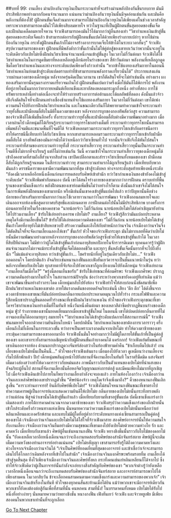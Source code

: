 ##บทที่ 99: งานเลี้ยง
ม่านป้องกันวายุเงินเป็นกระบวนท่าที่จะสร้างม่านพลังป้องกันขึ้นรอบกาย มันมีประสิทธิภาพอย่างมากกับคนจำนวนมาก
แน่นอนว่าม่านป้องกันวายุเงินนั้นมีจุดอ่อนเช่นกัน และมันคือพลังงานที่ต้องใช้!
ผู้ฝึกตนขั้นเจ็ดส่วนมากจะสามารถใช้ม่านป้องกันวายุเงินได้เพียงแค่ในช่วงเวลาสำคัญเพราะพวกเขาสามารถคงมันไว้ได้เพียงสิบลมหายใจ ทว่าในฐานะที่เป็นผู้ฝึกตนขั้นสุดยอดของขั้นเจ็ดและฝึกฝนเคล็ดลมหายใจหวน จ้าวเฟิงสามารถคงมันไว้ได้มากกว่าผู้อื่นสองเท่า
“วิชากำแพงเงินเข้าสู่ขั้นสุดยอดของระดับเจ็ดแล้ว ข้าสามารถต่อกรกับผู้ฝึกตนขั้นแปดได้ด้วยเพียงร่างกายเปล่าๆ หากใช้ม่านป้องกันวายุเงิน กระทั่งผู้ฝึกตนขั้นเก้าก็ไม่อาจสร้างอาการบาดเจ็บให้ข้าได้ในระยะเวลาสั้นๆ” จ้าวเฟิงสรุปความสามารถของเขา
ผู้ฝึกตนที่มีพลังต่ำกว่าขั้นเก้านั้นไม่ใช่คู่ต่อสู้ของเขายกเว้นว่าพวกนั้นจะอยู่ในระดับเดียวกับเป่ยโม่ยซึ่งฝึกฝนวิชาเซียนจำนวนหนึ่งจนเข้าสู่ขั้นสูง
ในเวลาไม่กี่วันต่อมา จ้าวเฟิงได้ใช้วิชากำแพงเงินในการดูดซึมยาที่หลงเหลืออยู่เล็กน้อยในร่างของเขา
สี่ห้าวันต่อมา
พลังงานที่เหลือถูกดูดซึมโดยวิชากำแพงเงินและห่างจากระดับแปดเพียงครึ่งก้าวเท่านั้น
“หากข้าใช้ผงทองเสริมกายาในตอนนี้ วิชากำแพงเงินย่อมเข้าสู่ระดับแปดตราบเท่าที่ข้าสามารถทนพลังกราดเกรี้ยวนั่นได้” ประกายแสงแล่นวาบผ่านดวงตาของเด็กหนุ่ม
หลังจากครุ่นคิดเป็นเวลานาน เขาก็ตัดสินใจที่จะไม่ทำเช่นนั้น
อย่างแรง ผงทองเสริมกายานั้นรุนแรงกราดเกรี้ยวจนเกินไป ผู้ฝึกตนขั้นแปดกว่าครึ่งเมื่อใช้มันก็ได้พิการไป พลังงานที่อยู่ภายในนั้นมากกว่ายากายเหมันต์เยือกแข็งและยาอัสดงหลอมกระดูกกึ่งหนึ่ง
อย่างที่สอง การใช้ทรัพยากรเหล่านี้อย่างต่อเนื่องจะทำให้ร่างกายสร้างอาการต่อต้านและได้ผลลัพธ์ที่ลดลง ดังนั้นแล้วจ้าวเฟิงจึงตัดสินใจที่จะฝึกตนอย่างเชื่องช้าแทนที่จะใช้ผงทองเสริมกายา
ในเวลาไม่กี่วันต่อมา เขาได้เพ่งความสนใจไปยังการฝึกฝนวิชากำแพงเงิน และในขณะเดียวกันก็ได้พยายามทำความเข้าใจกระบวนท่าวายุทั้งสี่และฝ่ามือลมลี้ลับในมิติในดวงตาของเขา
หลังจากการบุกของกองทัพสัตว์อสูร ความสามารถของจ้าวเฟิงก็ได้เพิ่มขึ้นอีกครั้ง ทั้งกระบวนท่าวายุทั้งสี่และฝ่ามือลมลี้ลับต่างมีความพัฒนาอย่างมาก
เมื่อเวลาผ่านไป เด็กหนุ่มก็ได้เรียนรู้กระบวนท่าวายุกรรโชกอย่างเต็มที่
กระบวนท่าวายุกรรโชกนั้นสามารถเพิ่มพลังโจมตีและขนาดพื้นที่โจมตีได้ จ้าวเฟิงหลอมรวมกระบวนท่าวายุกรรโชกเข้ากับดรรชนีดารา ทำให้ดรรชนีนี้เทียบเท่าได้กับวิชาเซียน
หากเขาสามารถหลอมรวมกระบวนท่าวายุกรรโชกเข้ากับฝ่ามือลมลี้ลับได้ บางทีพลังของมันอาจนับได้ว่าเหนือกว่าวิชาเซียนทั่วไป
จากนั้นจ้าวเฟิงจึงได้หันไปสนใจกระบวนท่าที่สามของกระบวนท่าวายุทั้งสี่ กระบวนท่าเสี้ยววายุ
กระบวนท่าเสี้ยววายุนั้นเป็นกระบวนท่าโจมตีซึ่งไม่ยากที่จะเรียนรู้ แต่ก็ไม่ง่ายเช่นกัน
วันนี้
ความเข้าใจในกระบวนท่าเสี้ยววายุของเด็กหนุ่มได้เข้าถึงคอขวดที่สามถึงสี่ส่วนจากสิบส่วน
เขาปิดเปลือกตาและสำรวจวิชาเซียนทั้งหมดของเขา
ฝ่ามือลมลี้ลับได้ถูกเรียนรู้จนหมด ในสี่กระบวนท่าวายุ สามกระบวนท่าแรกได้ถูกเรียนรู้แล้ว เมื่อเทียบกับพวกมันแล้ว ดรรชนีดาราของเขามีความพัฒนามากที่สุด เข้าสู้ระดับหก ห่างจากระดับสุดท้ายเพียงหนึ่งระดับ
“ยังคงมีเวลาเหลืออีกหนึ่งเดือนก่อนการทดสอบรับศิษย์เข้าสำนัก ทว่าวิชากำแพงเงินของข้ายังคงไม่เข้าสู่ระดับแปด” จ้าวเฟิงพึมพำกับตนเอง
บัดนี้ เขาได้สนใจร่างกายของเขามากกว่าการฝึกตน ตราบเท่าที่พื้นฐานของเขานั้นแข็งแกร่ง พลังฝึกตนของเขาย่อมเพิ่มขึ้นไม่ว่าอย่างไรก็ตาม ดังนั้นแล้วเขาจึงไม่ได้สนใจในการเพิ่มพลังฝึกตนของเขามากนัก หรือมิเช่นนั้นเขาคงเข้าสู่ขั้นแปดไปแล้ว ทว่าปัญหานั้นคือช่วงปลายของวิชาเสริมกายานั้นยากกว่าและใช้เวลายาวนานกว่าในการพัฒนา
จ้าวเฟิงถอนลมหายใจและเดินออกจากห้องเพื่อสูดอากาศบริสุทธิ์และผ่อนคลาย
การฝึกตนต่อไปนั้นไม่มีประสิทธิภาพ บางครั้งการผ่อนคลายก็ช่วยในเรื่องของคอขวด
“นายน้อยจ้าว ไม่กี่วันก่อน นายน้อยเป่ยโม่ยได้ส่งคำเชิญมายังท่านให้ไปร่วมงานเลี้ยง” ข้ารับใช้เอ่ยอย่างเคารพ
เป่ยโม่ย? งานเลี้ยง?
จ้าวเฟิงรู้สึกว่ามันแปลกประหลาด เหตุใดจึงมีงานเลี้ยงขึ้นได้?
ข้ารับใช้ได้เอ่ยตอบความคิดของเขา
“ไม่กี่วันก่อน นายน้อยเป่ยโม่ยได้เข้าสู่ขั้นเก้าโดยที่อายุยังไม่เข้าสิบหกขวบปี สร้างความตื่นตะลึงให้กับตำหนักกว่านจวิน เจ้าเมืองกว่านจวินจึงได้ตัดสินใจที่จะจัดงานเลี้ยงฉลองให้เขา”
ขั้นเก้า!
หัวใจของจ้าวเฟิงกระตุก มันไม่ยากเลยที่คิดว่าเป่ยโม่ยนั้นมีความพัฒนาอย่างมากหลังจากการบุกของกองทัพสัตว์อสูรซึ่งช่วยให้เขาเข้าสู่ขั้นเก้าได้
ในเวลายี่สิบปีทีผ่านมา ไม่มีข่าวว่าผู้ใดได้เข้าสู่ขั้นเก้าก่อนอายุสิบหกปีภายในจักรวรรดิเมฆา ทุกคนควรรู้ว่าผู้ฝึกตนจำนวนมากไม่อาจแม้กระทั่งเข้าสู่ขั้นเจ็ดได้ตลอดชีวิต และทุกๆ ขั้นหลังขั้นเจ็ดนั้นยากที่จะไปถึงยิ่งนัก
“ไม่แม้แต่จะอายุสิบหก ทว่าเข้าสู่ขั้นเก้า... โชคร้ายนักที่อยู่ในรุ่นเดียวกับเป่ยโม่ย...” จ้าวเฟิงถอดถอนใจ
โดยปกติแล้ว อัจฉริยะเช่นหนานกงฟั่นและเฟิงฮันเยว่ควรจะเป็นชั้นแนวหน้าในรุ่น ทว่าพลังจากที่พบกับเป่ยโม่ย ทุกสายตาที่จับจ้องไปยังพวกเขาก็ถูกเบี่ยงเบนไปยังเด็กหนุ่ม
จ้าวเฟิงเอ่ยถาม
“งานเลี้ยงเริ่มเมื่อใด?”
“พรุ่งนี้ตอนเย็นขอรับ” ข้ารับใช้เอ่ยขณะที่ค้อมศีรษะ
จ้าวเฟิงผงกศีรษะ ปรากฏความกดดันอย่างมากในหัวใจ ในสถานการณ์ปัจจุบัน ช่องว่างระหว่างพวกเขายังคงอยู่ทีเท่าเดิม แม้ว่าเขาจะพัฒนาขึ้นอย่างก้าวกระโดด
เด็กหนุ่มกลับไปยังห้อง
จ้าวเฟิงทำใจให้สงบก่อนนั่งขัดสมาธิเพื่อฝึกฝนวิชากำแพงเงินของเขาต่อ ภายใต้แรงกดดันของยอดอัจฉริยะเช่นนี้ เสียง ‘ตึก ตึก’ ได้ดังขึ้นจากดวงตาซ้ายของเขาขณะที่มันปล่อยปลดกลิ่นอายแปลกประหลาดหมุนวนไปทั่วร่าง กระแสไฟฟ้าและความรู้สึกหนึบชาปรากฏขึ้นตลอดทั่วร่างขณะที่เขาฝึกฝนวิชากำแพงเงิน หัวใจของจ้าวเฟิงกระตุกขณะที่เขาโคจรวิชากำแพงเงินอย่างเต็มที่ในทันที
หนึ่งวันหนึ่งคืนต่อมา
ของเหลวสีดำซีดปรากฏขึ้นบนร่างของเด็กหนุ่ม
ฟู่ว!
ร่างกายของเขานั้นยอดเยี่ยมมากเมื่อเขาเข้าสู่ขั้นใหม่ ในตอนนี้ เขาได้ปลดปล่อยกลิ่นอายที่ไม่อาจมองเห็นได้ออกมาทุกๆ ลมหายใจ
“วิชากำแพงเงินได้เข้าสู่ระดับแปดภายใต้สถานการณ์นี้” จ้าวเฟิงพ่นลมหายใจออกด้วยความยินดีบนใบหน้า
โดยปกตินั้น วิชากำแพงเงินของเขาต้องการเวลาราวๆ ครึ่งเดือนถึงไม่กี่เดือนในการทะลวงขั้น ทว่าอาจเป็นเพราะแรงกดดันจากเป่ยโม่ย ทำให้ดวงตาซ้ายของเขากระตุ้นความสามารถของเขาออกมาอีก
จ้าวเฟิงนั้นมั่นใจอย่างมากว่าไม่มีผู้ใดภายใต้ขั้นเก้าที่เป็นคู่ต่อสู้ของเขา และเขากระทั่งสามารถเผชิญหน้ากับผู้ฝึกตนขั้นเก้าบางคนได้
แคร่กกก!
จ้าวเฟิงแย้มยิ้มขณะที่เขาเดินออกจากห้อง ด้านนอกปรากฏดวงจันทร์ส่องสว่างในท้องฟ้ายามค่ำคืน
“ข้าเกือบลืมไปแล้ว! งานเลี้ยงของเป่ยโม่ยนั้นเป็นคืนนี้...” หัวใจของจ้าวเฟิงเต้นแรง
เมื่อมองไปยังเวลา ดูเหมือนว่างานเลี้ยงจะเริ่มไปสักพักแล้ว
ปึก!
เด็กหนุ่มพลันมุ่งหน้าไปยังสถานที่จัดงานเลี้ยงในทันที
ในราตรีมืดมิด แสงจันทร์เต็มดวงส่องสว่างทำให้ดวงดาราราวกับหม่นแสง ภาพนั้นราวกับเป็นตัวแทนของเป่ยโม่ยที่นำแสงของอัจฉริยะผู้อื่นไป สถานที่จัดงานเลี้ยงนั้นคือหอจิตวิญญาณแห่งการต่อสู้ และมีคนเพียงไม่มากที่ถูกเชิญไป เมื่อจ้าวเฟิงเดินเข้าไปภายในก็พบว่างานเลี้ยงกำลังจะจบลงแล้ว
ภายในห้องโถงกว้าง เจ้าเมืองกว่านจวินและเหล่าศิษย์ของเขาปรากฏตัวขึ้น
“ศิษย์น้องจ้าว เหตุใดเจ้าจึงเพิ่งมาถึง?” คิ้วของหนานกงฟั่นเลิกสูงขึ้น
“คารวะท่านอาจารย์! ยินดีกับศิษย์พี่เป่ยโม่ย!” จ้าวเฟิงไม่สนใจหนานกงฟั่นขณะที่เขาตรงไปทำความเคารพผู้เป็นอาจารย์และแสดงความยินดีให้เป่ยโม่ย
กลิ่นอายของเป่ยโม่ยนั้นกระทั่งทรงพลังกว่าแต่ก่อน พิสูจน์ว่าเขานั้นได้เข้าสู่ขั้นเก้าแล้ว เมื่อเทียบกับยามที่เขาอยู่ขั้นแปด บัดนี้เขาแข็งแกร่งกว่าเดิมสองเท่า
ภายใต้การคาดคำนวณจากดวงตาซ้ายของเขา จ้าวเฟิงสรุปว่าความแข็งแกร่งของอีกฝ่ายนั้นเข้าใกล้ระดับครึ่งก้าวหนทางแห่งเซียน นั่นหมายความว่าความแข็งแกร่งของเป่ยโม่ยนั้นเหนือกว่าเย่หลินเหลียนและองครักษ์สาม และแทบไม่มีผู้ใดที่อยู่ต่ำกว่าระดับหนทางแห่งเซียนสามารถเป็นคู่ต่อสู้ของเขาได้
เจ้าเมืองกว่านจวินและเป่ยโม่ยไม่ได้ใส่ใจที่จ้าวเฟิงมาสาย สองศิษย์อาจารย์นั้นให้ความสนใจกับงานเลี้ยง เจ้าเมืองกว่านจวินยิ้มอย่างมีความสุขขณะที่เขามองไปยังเป่ยโม่ยด้วยความห่วงใย รัก และคาดหวัง
เมื่อเทียบกับเขาแล้ว ศิษย์ผู้อื่นเช่นหนานกงฟั่น จ้าวเฟิง หยางชิงชั่นนั้นราวกับใบไม้ของดอกไม้นั้น
“ยังคงเหลือเวลาอีกหนึ่งเดือนจนกว่าจะถึงงานทดสอบรับศิษย์ของสำนักจันทร์สลาย ศิษย์ผู้นี้จะเติมเต็มความหวังของท่านอาจารย์อย่างแน่นอน” เป่ยโม่ยสัญญา เขาสามารถรับรู้ได้ถึงความคาดหวังและห่วงใยจากเจ้าเมืองกว่านจวินได้
“เจ้าเป็นศิษย์ที่ยอดเยี่ยมที่สุดของอาจารย์ และข้าเชื่อว่าเจ้าจะสามารถเดินไปได้ไกลกว่าเดิมหลังจากที่เข้าไปในสำนัก” เจ้าเมืองกว่านจวินผงกศีรษะพร้อมรอยยิ้ม
งานเลี้ยงได้เข้าสู่จุดสิ้นสุด ทิ้งไว้เพียงเจ้าเมืองกว่านจวินและศิษย์ทั้งหก กระทั่งคนเช่นเย่หลินเหลียนก็ได้จากไป ซึ่งทำให้จ้าวเฟิงคิดว่าผู้เป็นอาจารย์นั้นกำลังจะเอ่ยบางสิ่งสำคัญกับศิษย์ของเขา
“พวกเจ้าต่างรู้ว่ายังเหลือเวลาอีกหนึ่งเดือนจนกว่าจะถึงงานทดสอบรับศิษย์ของสำนักจันทร์สลาย และอาจารย์สามารถพาไปได้เพียงสามคน ในเวลาสิบวัน ข้าจะเลือกคนสามคนตามความแข็งแกร่งและความสามารถของพวกเจ้า” เจ้าเมืองกว่านจวินเข้าเรื่องในทันที
หัวใจของทุกคนสั่นสะท้านเมื่อได้ยิน แม้ว่าพวกเขาจะมีอาจารย์เดียวกัน พวกเขาก็ยังคงต้องต่อสู้กันเพื่อที่สามที่นั้น
คนหกคน สามที่นั่ง!
ในบรรดาคนทั้งหมด เป่ยโม่ยได้รับไปหนึ่งที่อย่างง่ายๆ นั่นหมายความว่าหยางชิงชั่น หนางกงฟั่น เฟิงฮันเยว่ จ้าวเฟิง และจ้าวหยูเฟ่ย มีเพียงสองคนในพวกเขาเท่านั้นที่จะถูกเลือก



[Go To Next Chapter]( ./100.md)